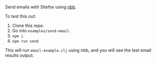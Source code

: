 Send emails with Sitefox using [nbb](https://github.com/borkdude/nbb).

To test this out:

 1. Clone this repo.
 2. Go into `examples/send-email`.
 3. `npm i`
 4. `npm run send`

This will run `email-example.clj` using nbb, and you will see the test email results output.
